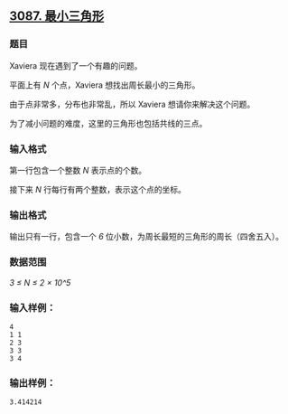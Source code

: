 ## [3087. 最小三角形](https://www.acwing.com/problem/content/3090/)

### 题目

Xaviera 现在遇到了一个有趣的问题。

平面上有 *N* 个点，Xaviera 想找出周长最小的三角形。

由于点非常多，分布也非常乱，所以 Xaviera 想请你来解决这个问题。

为了减小问题的难度，这里的三角形也包括共线的三点。

### 输入格式

第一行包含一个整数 *N* 表示点的个数。

接下来 *N* 行每行有两个整数，表示这个点的坐标。

### 输出格式

输出只有一行，包含一个 *6* 位小数，为周长最短的三角形的周长（四舍五入）。

### 数据范围

*3 ≤ N ≤ 2 × 10^5*

### 输入样例：

```
4
1 1
2 3
3 3
3 4
```

### 输出样例：

```
3.414214
```
